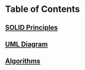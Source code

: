 # Table of Contents

## [SOLID Principles](./SOLID/)

## [UML Diagram](./UML/)

## [Algorithms](./algorithms/)
